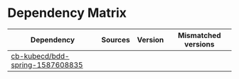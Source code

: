 # Dependency Matrix

Dependency | Sources | Version | Mismatched versions
---------- | ------- | ------- | -------------------
[cb-kubecd/bdd-spring-1587608835](https://github.com/cb-kubecd/bdd-spring-1587608835.git) |  | []() | 
